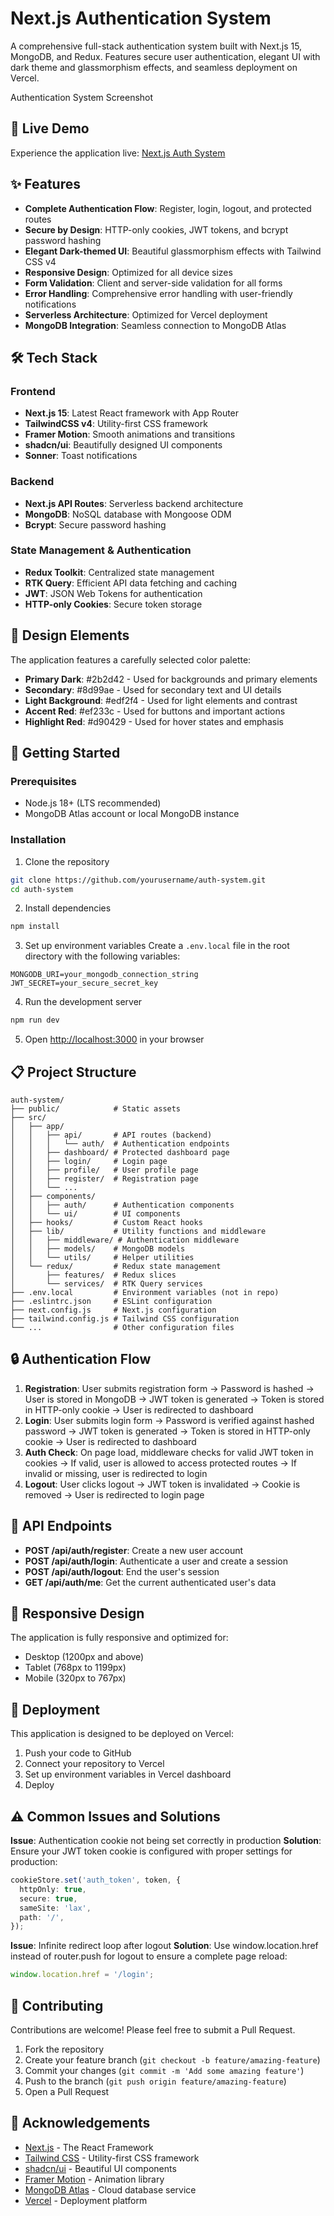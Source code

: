 # Next.js Authentication System

A comprehensive full-stack authentication system built with Next.js 15, MongoDB, and Redux. Features secure user authentication, elegant UI with dark theme and glassmorphism effects, and seamless deployment on Vercel.

Authentication System Screenshot

## 🌟 Live Demo

Experience the application live: [Next.js Auth System](https://auth-system-neon-sigma.vercel.app/)

## ✨ Features

- **Complete Authentication Flow**: Register, login, logout, and protected routes
- **Secure by Design**: HTTP-only cookies, JWT tokens, and bcrypt password hashing
- **Elegant Dark-themed UI**: Beautiful glassmorphism effects with Tailwind CSS v4
- **Responsive Design**: Optimized for all device sizes
- **Form Validation**: Client and server-side validation for all forms
- **Error Handling**: Comprehensive error handling with user-friendly notifications
- **Serverless Architecture**: Optimized for Vercel deployment
- **MongoDB Integration**: Seamless connection to MongoDB Atlas

## 🛠️ Tech Stack

### Frontend

- **Next.js 15**: Latest React framework with App Router
- **TailwindCSS v4**: Utility-first CSS framework
- **Framer Motion**: Smooth animations and transitions
- **shadcn/ui**: Beautifully designed UI components
- **Sonner**: Toast notifications

### Backend

- **Next.js API Routes**: Serverless backend architecture
- **MongoDB**: NoSQL database with Mongoose ODM
- **Bcrypt**: Secure password hashing

### State Management \& Authentication

- **Redux Toolkit**: Centralized state management
- **RTK Query**: Efficient API data fetching and caching
- **JWT**: JSON Web Tokens for authentication
- **HTTP-only Cookies**: Secure token storage

## 🎨 Design Elements

The application features a carefully selected color palette:

- **Primary Dark**: \#2b2d42 - Used for backgrounds and primary elements
- **Secondary**: \#8d99ae - Used for secondary text and UI details
- **Light Background**: \#edf2f4 - Used for light elements and contrast
- **Accent Red**: \#ef233c - Used for buttons and important actions
- **Highlight Red**: \#d90429 - Used for hover states and emphasis

## 🚀 Getting Started

### Prerequisites

- Node.js 18+ (LTS recommended)
- MongoDB Atlas account or local MongoDB instance

### Installation

1. Clone the repository

```bash
git clone https://github.com/yourusername/auth-system.git
cd auth-system
```

2. Install dependencies

```bash
npm install
```

3. Set up environment variables
   Create a `.env.local` file in the root directory with the following variables:

```
MONGODB_URI=your_mongodb_connection_string
JWT_SECRET=your_secure_secret_key
```

4. Run the development server

```bash
npm run dev
```

5. Open [http://localhost:3000](http://localhost:3000) in your browser

## 📋 Project Structure

```
auth-system/
├── public/            # Static assets
├── src/
│   ├── app/
│   │   ├── api/       # API routes (backend)
│   │   │   └── auth/  # Authentication endpoints
│   │   ├── dashboard/ # Protected dashboard page
│   │   ├── login/     # Login page
│   │   ├── profile/   # User profile page
│   │   ├── register/  # Registration page
│   │   └── ...
│   ├── components/
│   │   ├── auth/      # Authentication components
│   │   └── ui/        # UI components
│   ├── hooks/         # Custom React hooks
│   ├── lib/           # Utility functions and middleware
│   │   ├── middleware/ # Authentication middleware
│   │   ├── models/    # MongoDB models
│   │   └── utils/     # Helper utilities
│   └── redux/         # Redux state management
│       ├── features/  # Redux slices
│       └── services/  # RTK Query services
├── .env.local         # Environment variables (not in repo)
├── .eslintrc.json     # ESLint configuration
├── next.config.js     # Next.js configuration
├── tailwind.config.js # Tailwind CSS configuration
└── ...                # Other configuration files
```

## 🔒 Authentication Flow

1. **Registration**: User submits registration form → Password is hashed → User is stored in MongoDB → JWT token is generated → Token is stored in HTTP-only cookie → User is redirected to dashboard
2. **Login**: User submits login form → Password is verified against hashed password → JWT token is generated → Token is stored in HTTP-only cookie → User is redirected to dashboard
3. **Auth Check**: On page load, middleware checks for valid JWT token in cookies → If valid, user is allowed to access protected routes → If invalid or missing, user is redirected to login
4. **Logout**: User clicks logout → JWT token is invalidated → Cookie is removed → User is redirected to login page

## 🔐 API Endpoints

- **POST /api/auth/register**: Create a new user account
- **POST /api/auth/login**: Authenticate a user and create a session
- **POST /api/auth/logout**: End the user's session
- **GET /api/auth/me**: Get the current authenticated user's data

## 📱 Responsive Design

The application is fully responsive and optimized for:

- Desktop (1200px and above)
- Tablet (768px to 1199px)
- Mobile (320px to 767px)

## 🚢 Deployment

This application is designed to be deployed on Vercel:

1. Push your code to GitHub
2. Connect your repository to Vercel
3. Set up environment variables in Vercel dashboard
4. Deploy

## ⚠️ Common Issues and Solutions

**Issue**: Authentication cookie not being set correctly in production
**Solution**: Ensure your JWT token cookie is configured with proper settings for production:

```typescript
cookieStore.set('auth_token', token, {
  httpOnly: true,
  secure: true,
  sameSite: 'lax',
  path: '/',
});
```

**Issue**: Infinite redirect loop after logout
**Solution**: Use window.location.href instead of router.push for logout to ensure a complete page reload:

```typescript
window.location.href = '/login';
```

## 🤝 Contributing

Contributions are welcome! Please feel free to submit a Pull Request.

1. Fork the repository
2. Create your feature branch (`git checkout -b feature/amazing-feature`)
3. Commit your changes (`git commit -m 'Add some amazing feature'`)
4. Push to the branch (`git push origin feature/amazing-feature`)
5. Open a Pull Request

## 👏 Acknowledgements

- [Next.js](https://nextjs.org/) - The React Framework
- [Tailwind CSS](https://tailwindcss.com/) - Utility-first CSS framework
- [shadcn/ui](https://ui.shadcn.com/) - Beautiful UI components
- [Framer Motion](https://www.framer.com/motion/) - Animation library
- [MongoDB Atlas](https://www.mongodb.com/cloud/atlas) - Cloud database service
- [Vercel](https://vercel.com/) - Deployment platform
